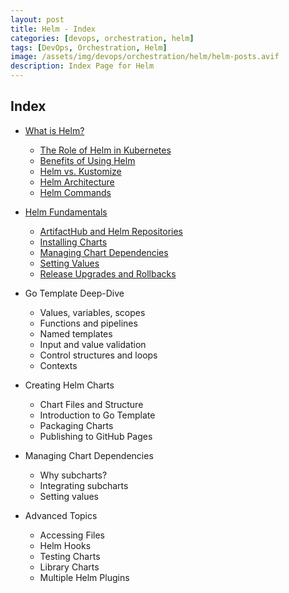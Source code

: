 ```yaml
---
layout: post
title: Helm - Index
categories: [devops, orchestration, helm]
tags: [DevOps, Orchestration, Helm]
image: /assets/img/devops/orchestration/helm/helm-posts.avif
description: Index Page for Helm
---
```


## Index

- [What is Helm?](/posts/devops/orchestration/helm/helm/)
  - [The Role of Helm in Kubernetes](/posts/devops/orchestration/helm/helm/)
  - [Benefits of Using Helm](/posts/devops/orchestration/helm/helm/)
  - [Helm vs. Kustomize](/posts/devops/orchestration/helm/helm-vs-kustomize/)
  - [Helm Architecture](/posts/devops/orchestration/helm/helm-architecture/)
  - [Helm Commands](/devops/orchestration/helm/helm-commands)

- [Helm Fundamentals](/posts/devops/orchestration/helm/helm-fundamentals/)
  - [ArtifactHub and Helm Repositories](/posts/devops/orchestration/helm/helm-fundamentals/)
  - [Installing Charts](/posts/devops/orchestration/helm/helm-fundamentals/)
  - [Managing Chart Dependencies](/posts/devops/orchestration/helm/helm-fundamentals/)
  - [Setting Values](/posts/devops/orchestration/helm/helm-fundamentals/)
  - [Release Upgrades and Rollbacks](/posts/devops/orchestration/helm/helm-fundamentals/)

- Go Template Deep-Dive
  - Values, variables, scopes
  - Functions and pipelines
  - Named templates
  - Input and value validation
  - Control structures and loops
  - Contexts

- Creating Helm Charts
  - Chart Files and Structure
  - Introduction to Go Template
  - Packaging Charts
  - Publishing to GitHub Pages

- Managing Chart Dependencies
  - Why subcharts?
  - Integrating subcharts
  - Setting values

- Advanced Topics
  - Accessing Files
  - Helm Hooks
  - Testing Charts
  - Library Charts
  - Multiple Helm Plugins
